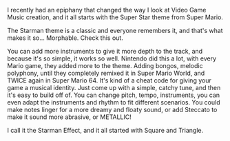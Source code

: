 I recently had an epiphany that changed the way I look at Video Game Music creation, and it all starts with the Super Star theme from Super Mario.

The Starman theme is a classic and everyone remembers it, and that's what makes it so... Morphable. Check this out.

You can add more instruments to give it more depth to the track, and because it's so simple, it works so well.
Nintendo did this a lot, with every Mario game, they added more to the theme.
Adding bongos, melodic polyphony, until they completely remixed it in Super Mario World, and TWICE again in Super Mario 64.
It's kind of a cheat code for giving your game a musical identity. Just come up with a simple, catchy tune, and then it's easy to build off of.
You can change pitch, tempo, instruments, you can even adapt the instruments and rhythm to fit different scenarios.
You could make notes linger for a more dreamy and floaty sound,
or add Steccato to make it sound more abrasive, or METALLIC!

I call it the Starman Effect, and it all started with Square and Triangle.

